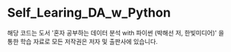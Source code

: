 # Self_Learing_DA_w_Python
해당 코드는 도서 '혼자 공부하는 데이터 분석 with 파이썬 (박해선 저, 한빛미디어)' 을 통한 학습 자료로 모든 저작권은 저자 및 출판사에 있습니다.
